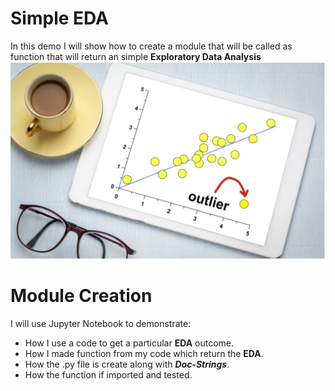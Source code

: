 # Simple EDA
In this demo I will show  how to create a module that will be called as function that will return an simple **Exploratory Data Analysis** ![EDA](/Photo/eda.png)

# Module Creation
I will use Jupyter Notebook to demonstrate:
* How I use a code to get a particular **EDA** outcome. 
* How I made function from my code which return the **EDA**.
* How the .py file is create along with ***Doc-Strings***.
* How the function if imported and tested. 

